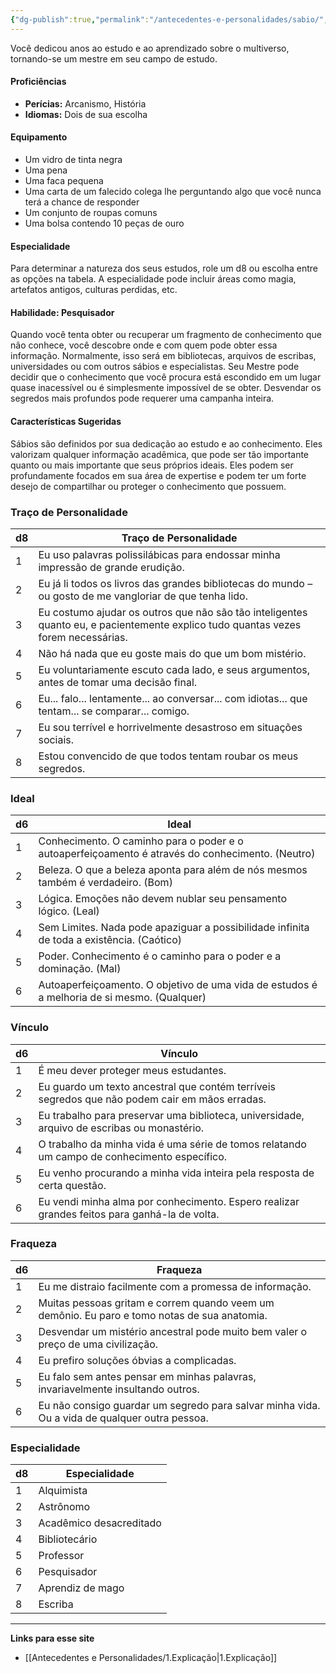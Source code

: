 ```yaml
---
{"dg-publish":true,"permalink":"/antecedentes-e-personalidades/sabio/","tags":["Antecedentes","Sábio"],"created":"2024-07-23T08:29:11.000-03:00"}
---
```


Você dedicou anos ao estudo e ao aprendizado sobre o multiverso, tornando-se um mestre em seu campo de estudo.

#### Proficiências
- **Perícias:** Arcanismo, História
- **Idiomas:** Dois de sua escolha

#### Equipamento
- Um vidro de tinta negra
- Uma pena
- Uma faca pequena
- Uma carta de um falecido colega lhe perguntando algo que você nunca terá a chance de responder
- Um conjunto de roupas comuns
- Uma bolsa contendo 10 peças de ouro

#### Especialidade
Para determinar a natureza dos seus estudos, role um d8 ou escolha entre as opções na tabela. A especialidade pode incluir áreas como magia, artefatos antigos, culturas perdidas, etc.

#### Habilidade: Pesquisador
Quando você tenta obter ou recuperar um fragmento de conhecimento que não conhece, você descobre onde e com quem pode obter essa informação. Normalmente, isso será em bibliotecas, arquivos de escribas, universidades ou com outros sábios e especialistas. Seu Mestre pode decidir que o conhecimento que você procura está escondido em um lugar quase inacessível ou é simplesmente impossível de se obter. Desvendar os segredos mais profundos pode requerer uma campanha inteira.

#### Características Sugeridas
Sábios são definidos por sua dedicação ao estudo e ao conhecimento. Eles valorizam qualquer informação acadêmica, que pode ser tão importante quanto ou mais importante que seus próprios ideais. Eles podem ser profundamente focados em sua área de expertise e podem ter um forte desejo de compartilhar ou proteger o conhecimento que possuem.

### Traço de Personalidade

| d8 | Traço de Personalidade                                                                 |
|----|----------------------------------------------------------------------------------------|
| 1  | Eu uso palavras polissilábicas para endossar minha impressão de grande erudição.      |
| 2  | Eu já li todos os livros das grandes bibliotecas do mundo – ou gosto de me vangloriar de que tenha lido. |
| 3  | Eu costumo ajudar os outros que não são tão inteligentes quanto eu, e pacientemente explico tudo quantas vezes forem necessárias. |
| 4  | Não há nada que eu goste mais do que um bom mistério.                                 |
| 5  | Eu voluntariamente escuto cada lado, e seus argumentos, antes de tomar uma decisão final. |
| 6  | Eu... falo... lentamente... ao conversar... com idiotas... que tentam... se comparar... comigo. |
| 7  | Eu sou terrível e horrivelmente desastroso em situações sociais.                      |
| 8  | Estou convencido de que todos tentam roubar os meus segredos.                         |

### Ideal

| d6 | Ideal                                                                                 |
|----|---------------------------------------------------------------------------------------|
| 1  | Conhecimento. O caminho para o poder e o autoaperfeiçoamento é através do conhecimento. (Neutro) |
| 2  | Beleza. O que a beleza aponta para além de nós mesmos também é verdadeiro. (Bom)        |
| 3  | Lógica. Emoções não devem nublar seu pensamento lógico. (Leal)                        |
| 4  | Sem Limites. Nada pode apaziguar a possibilidade infinita de toda a existência. (Caótico) |
| 5  | Poder. Conhecimento é o caminho para o poder e a dominação. (Mal)                    |
| 6  | Autoaperfeiçoamento. O objetivo de uma vida de estudos é a melhoria de si mesmo. (Qualquer) |

### Vínculo

| d6 | Vínculo                                                                                  |
|----|------------------------------------------------------------------------------------------|
| 1  | É meu dever proteger meus estudantes.                                                   |
| 2  | Eu guardo um texto ancestral que contém terríveis segredos que não podem cair em mãos erradas. |
| 3  | Eu trabalho para preservar uma biblioteca, universidade, arquivo de escribas ou monastério. |
| 4  | O trabalho da minha vida é uma série de tomos relatando um campo de conhecimento específico. |
| 5  | Eu venho procurando a minha vida inteira pela resposta de certa questão.                |
| 6  | Eu vendi minha alma por conhecimento. Espero realizar grandes feitos para ganhá-la de volta. |

### Fraqueza

| d6 | Fraqueza                                                                               |
|----|----------------------------------------------------------------------------------------|
| 1  | Eu me distraio facilmente com a promessa de informação.                               |
| 2  | Muitas pessoas gritam e correm quando veem um demônio. Eu paro e tomo notas de sua anatomia. |
| 3  | Desvendar um mistério ancestral pode muito bem valer o preço de uma civilização.       |
| 4  | Eu prefiro soluções óbvias a complicadas.                                              |
| 5  | Eu falo sem antes pensar em minhas palavras, invariavelmente insultando outros.        |
| 6  | Eu não consigo guardar um segredo para salvar minha vida. Ou a vida de qualquer outra pessoa. |

### Especialidade

| d8 | Especialidade               |
|----|-----------------------------|
| 1  | Alquimista                   |
| 2  | Astrônomo                    |
| 3  | Acadêmico desacreditado      |
| 4  | Bibliotecário                |
| 5  | Professor                    |
| 6  | Pesquisador                  |
| 7  | Aprendiz de mago             |
| 8  | Escriba                      |
___
**Links para esse site**
- [[Antecedentes e Personalidades/1.Explicação\|1.Explicação]]